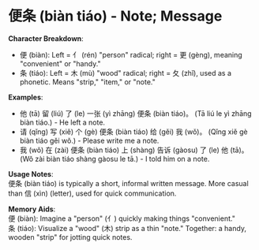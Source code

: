 # **便条 (biàn tiáo) - Note; Message**

**Character Breakdown**:  
- 便 (biàn): Left = 亻 (rén) "person" radical; right = 更 (gèng), meaning "convenient" or "handy."  
- 条 (tiáo): Left = 木 (mù) "wood" radical; right = 夂 (zhǐ), used as a phonetic. Means "strip," "item," or "note."

**Examples**:  
- 他 (tā) 留 (liú) 了 (le) 一张 (yì zhāng) 便条 (biàn tiáo)。 (Tā liú le yì zhāng biàn tiáo.) - He left a note.  
- 请 (qǐng) 写 (xiě) 个 (gè) 便条 (biàn tiáo) 给 (gěi) 我 (wǒ)。 (Qǐng xiě gè biàn tiáo gěi wǒ.) - Please write me a note.  
- 我 (wǒ) 在 (zài) 便条 (biàn tiáo) 上 (shàng) 告诉 (gàosu) 了 (le) 他 (tā)。 (Wǒ zài biàn tiáo shàng gàosu le tā.) - I told him on a note.

**Usage Notes**:  
便条 (biàn tiáo) is typically a short, informal written message. More casual than 信 (xìn) (letter), used for quick communication.

**Memory Aids**:  
便 (biàn): Imagine a "person" (亻) quickly making things "convenient."  
条 (tiáo): Visualize a "wood" (木) strip as a thin "note." Together: a handy, wooden "strip" for jotting quick notes.